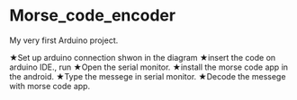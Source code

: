# Morse_code_encoder
My very first Arduino project.

★Set up arduino connection shwon in the diagram 
★insert the code on arduino IDE., run
★Open the serial monitor.
★install the morse code app in the android.
★Type the messege in serial monitor.
★Decode the messege with morse code app.
